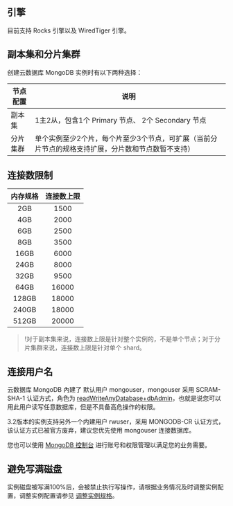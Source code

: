 ## 引擎
目前支持 Rocks 引擎以及 WiredTiger 引擎。

## 副本集和分片集群
创建云数据库 MongoDB 实例时有以下两种选择：

| 节点配置 |                          说明                          |
| ------ | ---------------------------------------------------- |
|  副本集  | 1主2从，包含1个 Primary 节点、 2个 Secondary 节点 |
| 分片集群 |    单个实例至少2个片，每个片至少3个节点，可扩展（当前分片节点的规格支持扩展，分片数和节点数暂不支持）   |

## 连接数限制
| 内存规格 | 连接数上限 |
| :------: | :--------: |
|   2GB    |    1500    |
|   4GB    |    2000    |
|   6GB    |    2500    |
|   8GB    |    3500    |
|   16GB   |    6000    |
|   24GB   |    8000    |
|   32GB   |    9500    |
|   64GB   |   16000    |
|  128GB   |   18000    |
|  240GB   |   18000    |
|  512GB   |   20000    |

>!对于副本集来说，连接数上限是针对整个实例的，不是单个节点；对于分片集群来说，连接数上限是针对单个 shard。

## 连接用户名
云数据库 MongoDB 內建了 默认用户 mongouser，mongouser 采用 SCRAM-SHA-1 认证方式，角色为 [readWriteAnyDatabase+dbAdmin](https://docs.mongodb.org/v3.0/reference/built-in-roles/)，也就是说您可以用此用户读写任意数据库，但是不具备高危操作的权限。

3.2版本的实例支持另外一个内建用户 rwuser，采用 MONGODB-CR 认证方式，该认证方式已被官方废弃，建议您优先使用 mongouser 连接数据库。

您也可以使用 [MongoDB 控制台](https://console.cloud.tencent.com/mongodb) 进行账号和权限管理以满足您的业务需要。


## 避免写满磁盘
实例磁盘被写满100%后，会被禁止执行写操作，请根据业务情况及时调整实例配置，调整实例配置请参见 [调整实例规格](https://intl.cloud.tencent.com/document/product/240/31192)。
